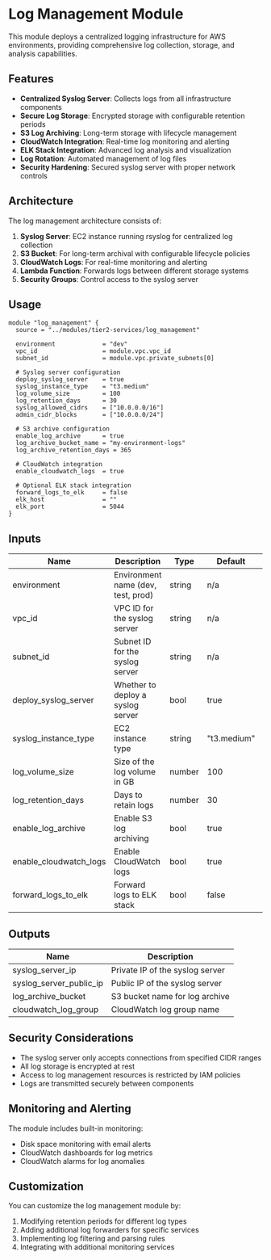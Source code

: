 # Log Management Module

This module deploys a centralized logging infrastructure for AWS environments, providing comprehensive log collection, storage, and analysis capabilities.

## Features

- **Centralized Syslog Server**: Collects logs from all infrastructure components
- **Secure Log Storage**: Encrypted storage with configurable retention periods
- **S3 Log Archiving**: Long-term storage with lifecycle management
- **CloudWatch Integration**: Real-time log monitoring and alerting
- **ELK Stack Integration**: Advanced log analysis and visualization
- **Log Rotation**: Automated management of log files
- **Security Hardening**: Secured syslog server with proper network controls

## Architecture

The log management architecture consists of:

1. **Syslog Server**: EC2 instance running rsyslog for centralized log collection
2. **S3 Bucket**: For long-term archival with configurable lifecycle policies
3. **CloudWatch Logs**: For real-time monitoring and alerting
4. **Lambda Function**: Forwards logs between different storage systems
5. **Security Groups**: Control access to the syslog server

## Usage

```hcl
module "log_management" {
  source = "../modules/tier2-services/log_management"

  environment             = "dev"
  vpc_id                  = module.vpc.vpc_id
  subnet_id               = module.vpc.private_subnets[0]
  
  # Syslog server configuration
  deploy_syslog_server    = true
  syslog_instance_type    = "t3.medium"
  log_volume_size         = 100
  log_retention_days      = 30
  syslog_allowed_cidrs    = ["10.0.0.0/16"]
  admin_cidr_blocks       = ["10.0.0.0/24"]
  
  # S3 archive configuration
  enable_log_archive      = true
  log_archive_bucket_name = "my-environment-logs"
  log_archive_retention_days = 365
  
  # CloudWatch integration
  enable_cloudwatch_logs  = true
  
  # Optional ELK stack integration
  forward_logs_to_elk     = false
  elk_host                = ""
  elk_port                = 5044
}
```

## Inputs

| Name | Description | Type | Default | Required |
|------|-------------|------|---------|:--------:|
| environment | Environment name (dev, test, prod) | string | n/a | yes |
| vpc_id | VPC ID for the syslog server | string | n/a | yes |
| subnet_id | Subnet ID for the syslog server | string | n/a | yes |
| deploy_syslog_server | Whether to deploy a syslog server | bool | true | no |
| syslog_instance_type | EC2 instance type | string | "t3.medium" | no |
| log_volume_size | Size of the log volume in GB | number | 100 | no |
| log_retention_days | Days to retain logs | number | 30 | no |
| enable_log_archive | Enable S3 log archiving | bool | true | no |
| enable_cloudwatch_logs | Enable CloudWatch logs | bool | true | no |
| forward_logs_to_elk | Forward logs to ELK stack | bool | false | no |

## Outputs

| Name | Description |
|------|-------------|
| syslog_server_ip | Private IP of the syslog server |
| syslog_server_public_ip | Public IP of the syslog server |
| log_archive_bucket | S3 bucket name for log archive |
| cloudwatch_log_group | CloudWatch log group name |

## Security Considerations

- The syslog server only accepts connections from specified CIDR ranges
- All log storage is encrypted at rest
- Access to log management resources is restricted by IAM policies
- Logs are transmitted securely between components

## Monitoring and Alerting

The module includes built-in monitoring:

- Disk space monitoring with email alerts
- CloudWatch dashboards for log metrics
- CloudWatch alarms for log anomalies

## Customization

You can customize the log management module by:

1. Modifying retention periods for different log types
2. Adding additional log forwarders for specific services
3. Implementing log filtering and parsing rules
4. Integrating with additional monitoring services 